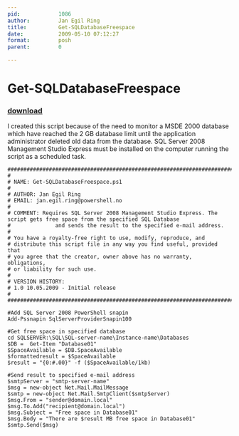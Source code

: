 ```yaml
---
pid:            1086
author:         Jan Egil Ring
title:          Get-SQLDatabaseFreespace
date:           2009-05-10 07:12:27
format:         posh
parent:         0

---
```


# Get-SQLDatabaseFreespace

### [download](Scripts\1086.ps1)

I created this script because of the need to monitor a MSDE 2000 database which have reached the 2 GB database limit until the application administrator deleted old data from the database.  SQL Server 2008 Management Studio Express must be installed on the computer running the script as a scheduled task.

```posh
###########################################################################"
#
# NAME: Get-SQLDatabaseFreespace.ps1
#
# AUTHOR: Jan Egil Ring
# EMAIL: jan.egil.ring@powershell.no
#
# COMMENT: Requires SQL Server 2008 Management Studio Express. The script gets free space from the specified SQL Database
#              and sends the result to the specified e-mail address.
#
# You have a royalty-free right to use, modify, reproduce, and
# distribute this script file in any way you find useful, provided that
# you agree that the creator, owner above has no warranty, obligations,
# or liability for such use.
#
# VERSION HISTORY:
# 1.0 10.05.2009 - Initial release
#
###########################################################################"

#Add SQL Server 2008 PowerShell snapin
Add-Pssnapin SqlServerProviderSnapin100

#Get free space in specified database
cd SQLSERVER:\SQL\SQL-server-name\Instance-name\Databases
$DB =  Get-Item "Database01"
$SpaceAvailable = $DB.SpaceAvailable
$formattedresult = $SpaceAvailable
$result = "{0:#.00}" -f ($SpaceAvailable/1kb)

#Send result to specified e-mail address
$smtpServer = "smtp-server-name" 
$msg = new-object Net.Mail.MailMessage
$smtp = new-object Net.Mail.SmtpClient($smtpServer)
$msg.From = "sender@domain.local"
$msg.To.Add("recipient@domain.local")
$msg.Subject = "Free space in Database01"
$msg.Body = "There are $result MB free space in Database01"
$smtp.Send($msg)

```
